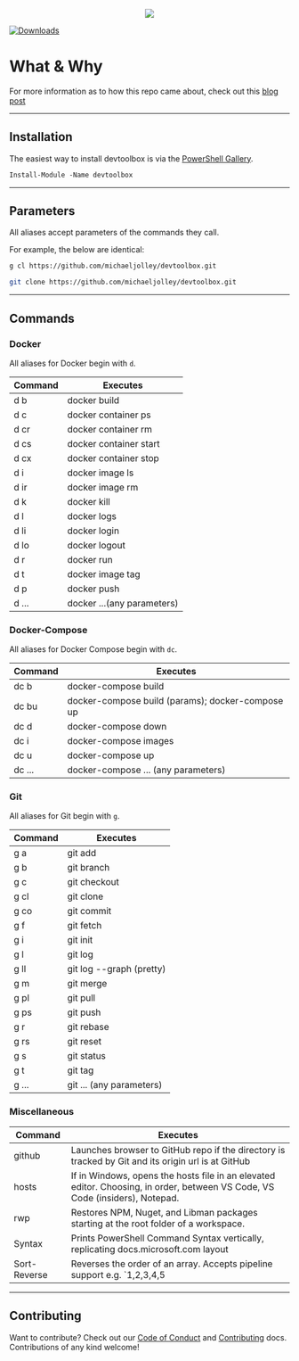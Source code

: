 <p align="center">
  <img src="https://user-images.githubusercontent.com/1228996/71608160-8fe2d700-2b44-11ea-99fc-a1d5674f74ef.png"/>
</p>

[![Downloads](https://img.shields.io/powershellgallery/dt/devtoolbox.svg)](https://www.powershellgallery.com/packages/devtoolbox)

# What & Why

For more information as to how this repo came about, check out this [blog post](https://baldbeardedbuilder.com/blog/adding-command-aliases-to-power-shell/)

---

## Installation

The easiest way to install devtoolbox is via the [PowerShell Gallery](https://www.powershellgallery.com/packages/devtoolbox).

```ps
Install-Module -Name devtoolbox
```

---

## Parameters

All aliases accept parameters of the commands they call.

For example, the below are identical:

```bash
g cl https://github.com/michaeljolley/devtoolbox.git

git clone https://github.com/michaeljolley/devtoolbox.git
```

---

## Commands

### Docker

All aliases for Docker begin with `d`.

| Command | Executes   |
| ------- | -------------------------- |
| d b   | docker build   |
| d c   | docker container ps  |
| d cr  | docker container rm  |
| d cs  | docker container start   |
| d cx  | docker container stop  |
| d i   | docker image ls  |
| d ir  | docker image rm  |
| d k   | docker kill  |
| d l   | docker logs  |
| d li  | docker login   |
| d lo  | docker logout  |
| d r   | docker run   |
| d t   | docker image tag   |
| d p   | docker push  |
| d ...   | docker ...(any parameters) |

### Docker-Compose

All aliases for Docker Compose begin with `dc`.

| Command | Executes   |
| ------- | ------------------------------------------------ |
| dc b  | docker-compose build   |
| dc bu   | docker-compose build (params); docker-compose up |
| dc d  | docker-compose down  |
| dc i  | docker-compose images  |
| dc u  | docker-compose up  |
| dc ...  | docker-compose ... (any parameters)  |

### Git

All aliases for Git begin with `g`.

| Command | Executes   |
| ------- | ------------------------ |
| g a   | git add  |
| g b   | git branch   |
| g c   | git checkout   |
| g cl  | git clone  |
| g co  | git commit   |
| g f   | git fetch  |
| g i   | git init   |
| g l   | git log  |
| g ll  | git log --graph (pretty) |
| g m   | git merge  |
| g pl  | git pull   |
| g ps  | git push   |
| g r   | git rebase   |
| g rs  | git reset  |
| g s   | git status   |
| g t   | git tag  |
| g ...   | git ... (any parameters) |

### Miscellaneous

| Command | Executes |
| --- | --- |
| github  | Launches browser to GitHub repo if the directory is tracked by Git and its origin url is at GitHub  |
| hosts   | If in Windows, opens the hosts file in an elevated editor. Choosing, in order, between VS Code, VS Code (insiders), Notepad.  |
| rwp | Restores NPM, Nuget, and Libman packages starting at the root folder of a workspace.  |
| Syntax  | Prints PowerShell Command Syntax vertically, replicating docs.microsoft.com layout  |
| Sort-Reverse  | Reverses the order of an array. Accepts pipeline support e.g. `1,2,3,4,5 | Sort-Reverse`  |

---

## Contributing

Want to contribute? Check out our [Code of Conduct](CODE_OF_CONDUCT.md) and [Contributing](CONTRIBUTING.md) docs. Contributions of any kind welcome!
